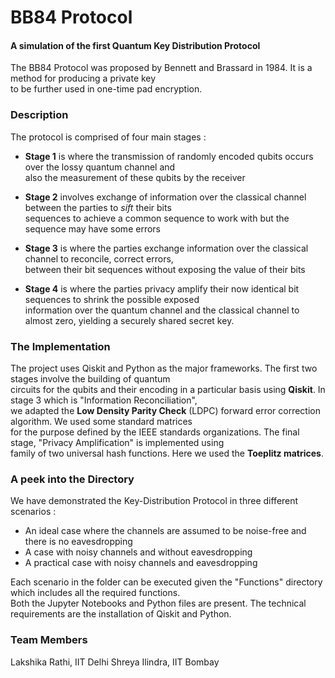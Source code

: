 # **BB84 Protocol**
#### **A simulation of the first Quantum Key Distribution Protocol**

The BB84 Protocol was proposed by Bennett and Brassard in 1984. It is a method for producing a private key <br> to be further used in one-time pad encryption.

### **Description**

The protocol is comprised of four main stages :

- **Stage 1** is where the transmission of randomly encoded qubits occurs over the lossy quantum channel and <br> also the measurement of these qubits by the receiver

- **Stage 2** involves exchange of information over the classical channel between the parties to *sift* their bits <br> sequences to achieve a common sequence to work with but the sequence may have some errors

- **Stage 3** is where the parties exchange information over the classical channel to reconcile, correct errors, <br> between their bit sequences without exposing the value of their bits

- **Stage 4** is where the parties privacy amplify their now identical bit sequences to shrink the possible exposed <br> information over the quantum channel and the classical channel to almost zero, yielding a securely shared secret key.

### **The Implementation**

The project uses Qiskit and Python as the major frameworks. The first two stages involve the building of quantum <br> circuits for the qubits and their encoding in a particular basis using **Qiskit**. In stage 3 which is "Information Reconciliation", <br> we adapted the **Low Density Parity Check** (LDPC)  forward error correction algorithm. We used some standard matrices <br> for the purpose defined by the IEEE standards organizations. The final stage, "Privacy Amplification" is implemented using <br> family of two universal hash functions. Here we used the **Toeplitz matrices**.

### **A peek into the Directory**

We have demonstrated the Key-Distribution Protocol in three different scenarios :
- An ideal case where the channels are assumed to be noise-free and there is no eavesdropping
- A case with noisy channels and without eavesdropping
- A practical case with noisy channels and eavesdropping

Each scenario in the folder can be executed given the "Functions" directory which includes all the required functions. <br>  Both the Jupyter Notebooks and Python files are present. The technical requirements are the installation of Qiskit and Python.

### **Team Members**

Lakshika Rathi, IIT Delhi 
Shreya Ilindra, IIT Bombay
